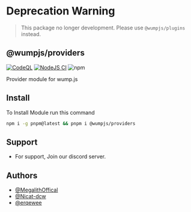 # Deprecation Warning
> This package no longer development. Please use `@wumpjs/plugins` instead.

## @wumpjs/providers
[![CodeQL](https://github.com/wumpjs/providers/actions/workflows/codeql.yml/badge.svg)](https://github.com/wumpjs/providers/actions/workflows/codeql.yml)
[![NodeJS CI](https://github.com/wumpjs/providers/actions/workflows/node.js.yml/badge.svg)](https://github.com/wumpjs/providers/actions/workflows/node.js.yml)
![npm](https://img.shields.io/npm/v/wump.js.svg?maxAge=3600)

Provider module for wump.js

## Install

To Install Module run this command

```bash
npm i -g pnpm@latest && pnpm i @wumpjs/providers
```

## Support

- For support, Join our discord server.

## Authors

- [@MegalithOffical](https://www.github.com/MegalithOffical)
- [@Nicat-dcw](https://www.github.com/Nicat-dcw)
- [@erqewee](https://www.github.com/erqewee)
